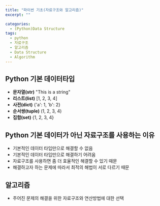 ```yaml
---
title: "파이썬 기초(자료구조와 알고리즘)"
excerpt: ""

categories:
  - (Python)Data Structure
tags:
  - python
  - 자료구조
  - 알고리즘
  - Data Structure
  - Algorithm
---
```

## Python 기본 데이터타입
- **문자열(str)**    "This is a string"
- **리스트(list)**   [1, 2, 3, 4]
- **사전(dict)**     {'a': 1, 'b': 2}
- **순서쌍(tuple)**  (1, 2, 3, 4)
- **집합(set)**      {1, 2, 3, 4}

## Python 기본 데이터가 아닌 자료구조를 사용하는 이유
- 기본적인 데이터 타입만으로 해결할 수 없음
- 기본적인 데이터 타입만으로 해결하기 어려움
- 자료구조를 사용하면 좀 더 효율적인 해결할 수 있기 때문
- 해결하고자 하는 문제에 따라서 최적의 해법이 서로 다르기 때문

## 알고리즘
- 주어진 문제의 해결을 위한 자료구조와 연산방법에 대한 선택
